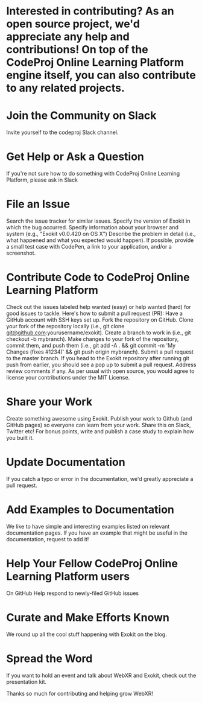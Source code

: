 # Interested in contributing? As an open source project, we'd appreciate any help and contributions! On top of the CodeProj Online Learning Platform engine itself, you can also contribute to any related projects.

# Join the Community on Slack
Invite yourself to the codeproj Slack channel.

# Get Help or Ask a Question
If you're not sure how to do something with CodeProj Online Learning Platform, please ask in Slack

# File an Issue
Search the issue tracker for similar issues.
Specify the version of Exokit in which the bug occurred.
Specify information about your browser and system (e.g., "Exokit v0.0.420 on OS X")
Describe the problem in detail (i.e., what happened and what you expected would happen).
If possible, provide a small test case with CodePen, a link to your application, and/or a screenshot.

# Contribute Code to CodeProj Online Learning Platform
Check out the issues labeled help wanted (easy) or help wanted (hard) for good issues to tackle. Here's how to submit a pull request (PR):
Have a GitHub account with SSH keys set up.
Fork the repository on GitHub.
Clone your fork of the repository locally (i.e., git clone git@github.com:yourusername/exokit).
Create a branch to work in (i.e., git checkout -b mybranch).
Make changes to your fork of the repository, commit them, and push them (i.e., git add -A . && git commit -m 'My Changes (fixes #1234)' && git push origin mybranch).
Submit a pull request to the master branch. If you head to the Exokit repository after running git push from earlier, you should see a pop up to submit a pull request.
Address review comments if any.
As per usual with open source, you would agree to license your contributions under the MIT License.

# Share your Work
Create something awesome using Exokit.
Publish your work to Github (and GitHub pages) so everyone can learn from your work. Share this on Slack, Twitter etc!
For bonus points, write and publish a case study to explain how you built it.

# Update Documentation
If you catch a typo or error in the documentation, we'd greatly appreciate a pull request.

# Add Examples to Documentation
We like to have simple and interesting examples listed on relevant documentation pages. If you have an example that might be useful in the documentation, request to add it!

# Help Your Fellow CodeProj Online Learning Platform users
On GitHub
Help respond to newly-filed GitHub issues

# Curate and Make Efforts Known
We round up all the cool stuff happening with Exokit on the blog.

# Spread the Word
If you want to hold an event and talk about WebXR and Exokit, check out the presentation kit.

Thanks so much for contributing and helping grow WebXR!
